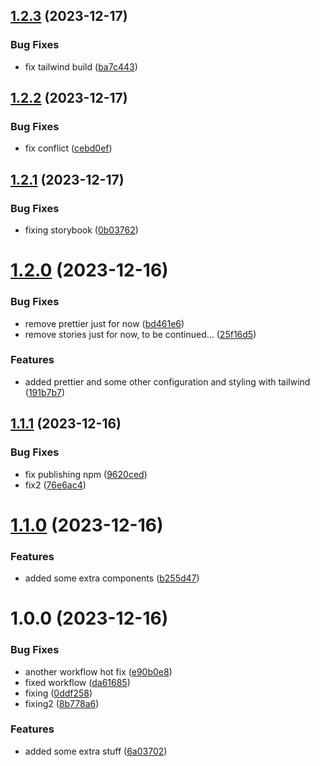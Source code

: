 ## [1.2.3](https://github.com/ahmedchan/rohan-react/compare/v1.2.2...v1.2.3) (2023-12-17)


### Bug Fixes

* fix tailwind build ([ba7c443](https://github.com/ahmedchan/rohan-react/commit/ba7c4434307556abb8309abd8071ed274870ab0d))

## [1.2.2](https://github.com/ahmedchan/rohan-react/compare/v1.2.1...v1.2.2) (2023-12-17)


### Bug Fixes

* fix conflict ([cebd0ef](https://github.com/ahmedchan/rohan-react/commit/cebd0efd7a88325a45dc39002f32ba087f1d7772))

## [1.2.1](https://github.com/ahmedchan/rohan-react/compare/v1.2.0...v1.2.1) (2023-12-17)


### Bug Fixes

* fixing storybook ([0b03762](https://github.com/ahmedchan/rohan-react/commit/0b03762814e7b29d3620b07504ea526a013fded7))

# [1.2.0](https://github.com/ahmedchan/rohan-react/compare/v1.1.1...v1.2.0) (2023-12-16)


### Bug Fixes

* remove prettier just for now ([bd461e6](https://github.com/ahmedchan/rohan-react/commit/bd461e67cd0444d97a61c894e900799e095019c8))
* remove stories just for now, to be continued... ([25f16d5](https://github.com/ahmedchan/rohan-react/commit/25f16d59ff635159936ce7479173286f3b35a8f6))


### Features

* added prettier and some other configuration and styling with tailwind ([191b7b7](https://github.com/ahmedchan/rohan-react/commit/191b7b744326149218798062e0cf8d5daf13d393))

## [1.1.1](https://github.com/ahmedchan/rohan-react/compare/v1.1.0...v1.1.1) (2023-12-16)


### Bug Fixes

* fix publishing npm ([9620ced](https://github.com/ahmedchan/rohan-react/commit/9620cede0806c9c8c05a8f7c2280ed89d93803e6))
* fix2 ([76e6ac4](https://github.com/ahmedchan/rohan-react/commit/76e6ac42bfa719f158daf93054a48a447c74a440))

# [1.1.0](https://github.com/ahmedchan/rohan-react/compare/v1.0.0...v1.1.0) (2023-12-16)


### Features

* added some extra components ([b255d47](https://github.com/ahmedchan/rohan-react/commit/b255d47d5401746663623d5dddd779eeb6e9fe64))

# 1.0.0 (2023-12-16)


### Bug Fixes

* another workflow hot fix ([e90b0e8](https://github.com/ahmedchan/rohan-react/commit/e90b0e8a036342423deca3bb10c02b2869c949de))
* fixed workflow ([da61685](https://github.com/ahmedchan/rohan-react/commit/da61685a9b74d32cb44029de22ec7a689fff5e76))
* fixing ([0ddf258](https://github.com/ahmedchan/rohan-react/commit/0ddf258fdd79b42f006b38fdc3dfedd8273e3131))
* fixing2 ([8b778a6](https://github.com/ahmedchan/rohan-react/commit/8b778a6b0120e7d1bc2bee2306c4af7394711019))


### Features

* added some extra stuff ([6a03702](https://github.com/ahmedchan/rohan-react/commit/6a037023be164b8c9367f8c886de7330d3075eb3))
